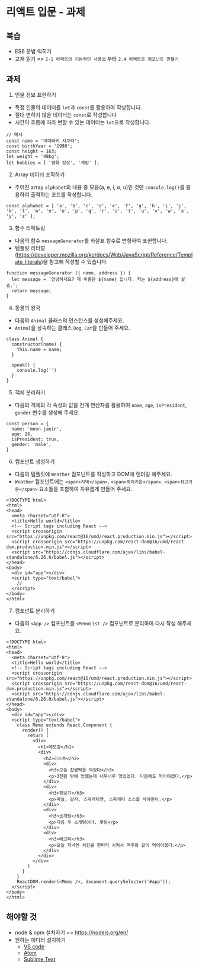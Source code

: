 # 리액트 입문 - 과제

## 복습

- ES6 문법 익히기
- 교재 읽기 => `2-1 리액트의 기본적인 사용법` 부터 `2.4 리액트로 컴포넌트 만들기`

## 과제

1. 인물 정보 표현하기

- 특정 인물의 데이터를 `let`과 `const`를 활용하여 작성합니다.
- 절대 변하지 않을 데이터는 `const`로 작성합니다
- 시간이 흐름에 따라 변할 수 있는 데이터는 `let`으로 작성합니다.

```
// 예시
const name = '미야와키 사쿠라';
const birthYear = '1998';
const height = 163;
let weight = '48kg';
let hobbies = [ '영화 감상', '게임' ];
```

2. Array 데이터 조작하기

- 주어진 array `alphabet`의 내용 중 모음(a, e, i, o, u)인 것만 `console.log()`를 활용하여 출력하는 코드를 작성합니다.

```
const alphabet = [ 'a', 'b', 'c', 'd', 'e', 'f', 'g', 'h', 'i', 'j', 'k', 'l', 'm', 'n', 'o', 'p', 'q', 'r', 's', 't', 'u', 'v', 'w', 'x', 'y', 'z' ];
```

3. 함수 리팩토링

- 다음의 함수 `messageGenerator`를 화살표 함수로 변형하여 표현합니다.
- 템플릿 리터럴(https://developer.mozilla.org/ko/docs/Web/JavaScript/Reference/Template_literals)을 참고해 작성할 수 있습니다.

```
function messageGenerator ({ name, address }) {
  let message = `안녕하세요? 제 이름은 ${name} 입니다. 저는 ${address}에 살죠.`;
  return message;
}
```

4. 동물의 왕국

- 다음의 `Animal` 클래스의 인스턴스를 생성해주세요.
- `Animal`을 상속하는 클래스 `Dog`, `Cat`을 만들어 주세요. 

```
class Animal {
  constructor(name) {
    this.name = name;
  }

  speak() {
    console.log('')
  }
}
```

5. 객체 분리하기

- 다음의 객체의 각 속성의 값을 전개 연산자를 활용하여 `name`, `age`, `isPresident`, `gender` 변수를 생성해 주세요.

```
const person = {
  name: 'moon-jaein',
  age: 26,
  isPresident: true,
  gender: 'male',
}
```

6. 컴포넌트 생성하기

- 다음의 템플릿에 `Weather` 컴포넌트를 작성하고 DOM에 렌더링 해주세요.
- `Weather` 컴포넌트에는 `<span>지역</span>`, `<span>최저기온</span>`, `<span>최고기온</span>` 요소들을 포함하여 자유롭게 만들어 주세요.

```
<!DOCTYPE html>
<html>
<head>
  <meta charset="utf-8">
  <title>Hello world</title>
  <!-- Script tags including React -->
  <script crossorigin src="https://unpkg.com/react@16/umd/react.production.min.js"></script>
  <script crossorigin src="https://unpkg.com/react-dom@16/umd/react-dom.production.min.js"></script>
  <script src="https://cdnjs.cloudflare.com/ajax/libs/babel-standalone/6.26.0/babel.js"></script>
</head>
<body>
  <div id="app"></div>
  <script type="text/babel">
    // 
  </script>
</body>
</html>
```

7. 컴포넌트 분리하기

- 다음의 `<App />` 컴포넌트를 `<MemoList />` 컴포넌트로 분리하여 다시 작성 해주세요.

```
<!DOCTYPE html>
<html>
<head>
  <meta charset="utf-8">
  <title>Hello world</title>
  <!-- Script tags including React -->
  <script crossorigin src="https://unpkg.com/react@16/umd/react.production.min.js"></script>
  <script crossorigin src="https://unpkg.com/react-dom@16/umd/react-dom.production.min.js"></script>
  <script src="https://cdnjs.cloudflare.com/ajax/libs/babel-standalone/6.26.0/babel.js"></script>
</head>
<body>
  <div id="app"></div>
  <script type="text/babel">
    class Memo extends React.Component {
      render() {
        return (
          <div>
            <h1>메모장</h1>
            <div>
              <h2>리스트</h2>
              <div>
                <h3>오늘 찹쌀떡을 먹었다</h3>
                <p>3천원 밖에 안했는데 너무너무 맛있었다. 다음에도 먹어야겠다.</p>
              </div>
              <div>
                <h3>장보기</h3>
                <p>마늘, 감자, 스파게티면, 스파게티 소스를 사야한다.</p>
              </div>
              <div>
                <h3>소개팅</h3>
                <p>다음 주 소개팅이다. 홧팅</p>
              </div>
              <div>
                <h3>배고파</h3>
                <p>오늘 저녁엔 치킨을 한마리 시켜서 맥주와 같이 먹어야겠다.</p>
              </div>
            </div>
          </div>
        )        
      }
    }
    ReactDOM.render(<Memo />, document.querySelector('#app'));
  </script>
</body>
</html>
```


## 해야할 것

- node & npm 설치하기 => https://nodejs.org/en/
- 원하는 에디터 설치하기
  - [VS code](https://code.visualstudio.com/)
  - [Atom](https://atom.io/)
  - [Sublime Text](https://www.sublimetext.com/)